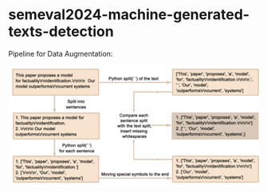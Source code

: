 # semeval2024-machine-generated-texts-detection

Pipeline for Data Augmentation:

![Pipeline for Data Augmentation](./pics/scheme3.png)
